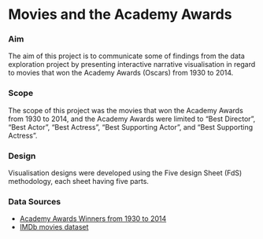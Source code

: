 # Movies and the Academy Awards

### Aim
The aim of this project is to communicate some of findings from the data exploration project by presenting interactive narrative visualisation in regard to movies that won the Academy Awards (Oscars) from 1930 to 2014. 

### Scope
The scope of this project was the movies that won the Academy Awards from 1930 to 2014, and the Academy Awards were limited to “Best Director”, “Best Actor”, “Best Actress”, “Best Supporting Actor”, and “Best Supporting Actress”. 

### Design
Visualisation designs were developed using the Five design Sheet (FdS) methodology, each sheet having five parts.

### Data Sources
* [Academy Awards Winners from 1930 to 2014](https://www.kaggle.com/fmejia21/demographics-of-academy-awards-oscars-winners#Oscars-demographics-DFE.csv)
* [IMDb movies dataset](https://www.kaggle.com/stefanoleone992/imdb-extensive-dataset)
